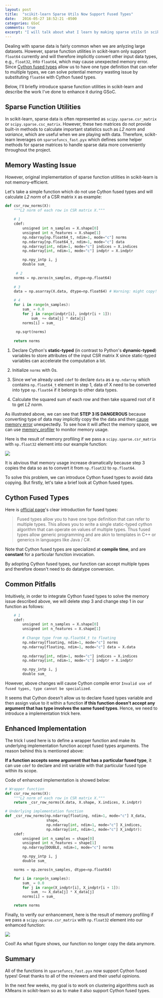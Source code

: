 ```yaml
---
layout: post
title:  "scikit-learn Sparse Utils Now Support Fused Types"
date:   2016-05-27 18:52:21 -0500
categories: GSoC
comments: true
excerpt: "I will talk about what I learn by making sparse utils in scikit-learn support Cython fused types."
---
```


Dealing with sparse data is fairly common when we are anlyzing large datasets. However, sparse function utilities in scikit-learn only support `float64` currently and will therefore implicitly convert other input data types, e.g., `float32`, into `float64`, which may cause unexpected memory error. Since [Cython fused types](http://docs.cython.org/src/userguide/fusedtypes.html) allow us to have one type definition that can refer to multiple types, we can solve potential memory wasting issue by substituting `float64` with Cython fused types.

Below, I'll briefly introduce sparse function utilities in scikit-learn and describe the work I've done to enhance it during GSoC.

## Sparse Function Utilities

In scikit-learn, sparse data is often represented as `scipy.sparse.csr_matrix` or `scipy.sparse.csc_matrix`. However, these two matrices do not provide built-in methods to calculate important statistics such as *L2 norm* and *variance*, which are useful when we are playing with data. Therefore, scikit-learn leverages on `sparsefuncs_fast.pyx` which defines some helper methods for sparse matrices to handle sparse data more conveniently throughout the project.

## Memory Wasting Issue

However, original implementation of sparse function utilities in scikit-learn is not memory-efficient.

Let's take a simple function which do not use Cython fused types and will calculate *L2 norm* of a CSR matrix `X` as example:

```python
def csr_row_norms(X):
    """L2 norm of each row in CSR matrix X."""
    
    # 1
    cdef:
        unsigned int n_samples = X.shape[0]
        unsigned int n_features = X.shape[1]
        np.ndarray[np.float64_t, ndim=1, mode="c"] norms
        np.ndarray[np.float64_t, ndim=1, mode="c"] data
        np.ndarray[int, ndim=1, mode="c"] indices = X.indices
        np.ndarray[int, ndim=1, mode="c"] indptr = X.indptr

        np.npy_intp i, j
        double sum_
	 
	 # 2
    norms = np.zeros(n_samples, dtype=np.float64)
    
    # 3
    data = np.asarray(X.data, dtype=np.float64) # Warning: might copy!

    # 4
    for i in range(n_samples):
        sum_ = 0.0
        for j in range(indptr[i], indptr[i + 1]):
            sum_ += data[j] * data[j]
        norms[i] = sum_
	 
	 np.sqrt(norms)
	 
    return norms
```

1. Declare Cython's **static-typed** (in contrast to Python's **dynamic-typed**) variables to store attributes of the input CSR matrix X since static-typed variables can accelerate the computation a lot.

2. Initialize `norms` with 0s.

3. Since we've already used `cdef` to declare `data` as a `np.ndarray` which contains `np.float64_t` element in step 1, data of X need to be converted into type `np.float64` if it belongs to other data types. 

4. Calculate the squared sum of each row and then take squared root of it to get *L2 norm*.

As illustrated above, we can see that **STEP 3 IS DANGEROUS** because converting type of data may implicitly copy the the data and then [cause memory error](https://github.com/scikit-learn/scikit-learn/issues/5776) unexpectedly. To see how it will affect the memory space, we can use [memory_profiler](https://github.com/fabianp/memory_profiler) to monitor memory usage.

Here is the result of memory profiling if we pass a `scipy.sparse.csr_matrix` with `np.float32` element into our example function:

![](../../assets/2016-05-29/no_fused_types.png)

It is abvious that memory usage increase dramatically because step 3 copies the data so as to convert it from `np.float32` to `np.float64`.

To solve this problem, we can introduce Cython fused types to avoid data copying. But firstly, let's take a brief look at Cython fused types.

## Cython Fused Types

Here is [official page](http://docs.cython.org/src/userguide/fusedtypes.html)'s clear introduction for fused types:

> Fused types allow you to have one type definition that can refer to multiple types. This allows you to write a single static-typed cython algorithm that can operate on values of multiple types. Thus fused types allow generic programming and are akin to templates in C++ or generics in languages like Java / C#.

Note that Cython fused types are specialized at **compile time**, and are **constant** for a particular function invocation.

By adopting Cython fused types, our function can accept multiple types and therefore doesn't need to do datatype conversion.

## Common Pitfalls

Intuitively, in order to integrate Cython fused types to solve the memory issue described above, we will delete step 3 and change step 1 in our function as follows:

``` python
    # 1
    cdef:
        unsigned int n_samples = X.shape[0]
        unsigned int n_features = X.shape[1]
        
        # Change type from np.float64_t to floating
        np.ndarray[floating, ndim=1, mode="c"] norms 
        np.ndarray[floating, ndim=1, mode="c"] data = X.data 
        
        np.ndarray[int, ndim=1, mode="c"] indices = X.indices
        np.ndarray[int, ndim=1, mode="c"] indptr = X.indptr

        np.npy_intp i, j
        double sum_

```

However, above changes will cause Cython compile error `Invalid use of fused types, type cannot be specialized`. 

It seems that Cython doesn't allow us to declare fused types variable and then assign value to it within a function **if this function doesn't accept any argument that has type involves the same fused types**. Hence, we need to introduce a implementation trick here.

## Enhanced Implementation

The trick I used here is to define a wrapper function and make its underlying implementation function accept fused types arguments. The reason behind this is mentioned above: 

**If a function accepts some argument that has a particular fused type**, it can use `cdef` to declare and init variable with that particular fused type within its scope.

Code of enhanced implementation is showed below:

```python
# Wrapper function
def csr_row_norms(X):
    """L2 norm of each row in CSR matrix X."""
    return _csr_row_norms(X.data, X.shape, X.indices, X.indptr)

# Underlying implementation function
def _csr_row_norms(np.ndarray[floating, ndim=1, mode="c"] X_data,
                   shape,
                   np.ndarray[int, ndim=1, mode="c"] X_indices,
                   np.ndarray[int, ndim=1, mode="c"] X_indptr):
    cdef:
        unsigned int n_samples = shape[0]
        unsigned int n_features = shape[1]
        np.ndarray[DOUBLE, ndim=1, mode="c"] norms

        np.npy_intp i, j
        double sum_

    norms = np.zeros(n_samples, dtype=np.float64)

    for i in range(n_samples):
        sum_ = 0.0
        for j in range(X_indptr[i], X_indptr[i + 1]):
            sum_ += X_data[j] * X_data[j]
        norms[i] = sum_

    return norms
```

Finally, to verify our enhancement, here is the result of memory profiling if we pass a `scipy.sparse.csr_matrix` with `np.float32` element into our enhamced function: 

![](../../assets/2016-05-29/fused_types.png)

Cool! As what figure shows, our function no longer copy the data anymore.

## Summary

All of the functions in `sparsefuncs_fast.pyx` now support Cython fused types! Great thanks to all of the reviewers and their useful opinions.

In the next few weeks, my goal is to work on clustering algorithms such as KMeans in scikit-learn so as to make it also support Cython fused types.
